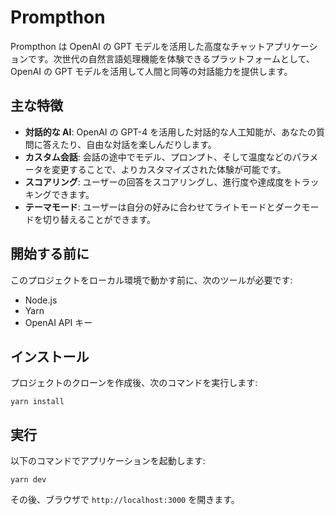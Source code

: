 # Prompthon

Prompthon は OpenAI の GPT モデルを活用した高度なチャットアプリケーションです。次世代の自然言語処理機能を体験できるプラットフォームとして、OpenAI の GPT モデルを活用して人間と同等の対話能力を提供します。

## 主な特徴

- **対話的な AI**: OpenAI の GPT-4 を活用した対話的な人工知能が、あなたの質問に答えたり、自由な対話を楽しんだりします。
- **カスタム会話**: 会話の途中でモデル、プロンプト、そして温度などのパラメータを変更することで、よりカスタマイズされた体験が可能です。
- **スコアリング**: ユーザーの回答をスコアリングし、進行度や達成度をトラッキングできます。
- **テーマモード**: ユーザーは自分の好みに合わせてライトモードとダークモードを切り替えることができます。

## 開始する前に

このプロジェクトをローカル環境で動かす前に、次のツールが必要です:

- Node.js
- Yarn
- OpenAI API キー

## インストール

プロジェクトのクローンを作成後、次のコマンドを実行します:

```
yarn install
```

## 実行

以下のコマンドでアプリケーションを起動します:

```
yarn dev
```

その後、ブラウザで `http://localhost:3000` を開きます。
